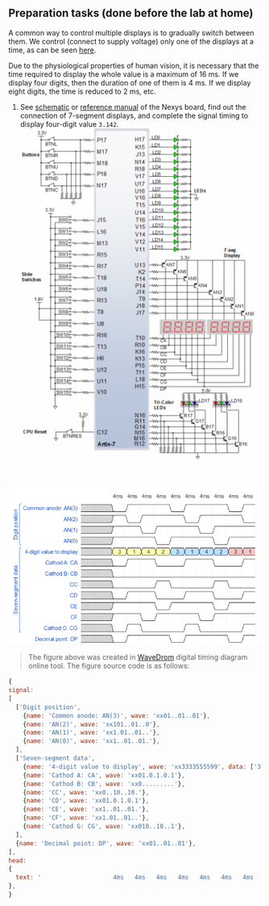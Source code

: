 <a name="preparation"></a>

## Preparation tasks (done before the lab at home)

A common way to control multiple displays is to gradually switch between them. We control (connect to supply voltage) only one of the displays at a time, as can be seen [here](https://engineeringtutorial.com/seven-segment-display-working-principle/).

Due to the physiological properties of human vision, it is necessary that the time required to display the whole value is a maximum of 16&nbsp;ms. If we display four digits, then the duration of one of them is 4&nbsp;ms. If we display eight digits, the time is reduced to 2&nbsp;ms, etc.

1. See [schematic](https://github.com/tomas-fryza/Digital-electronics-1/blob/master/Docs/nexys-a7-sch.pdf) or [reference manual](https://reference.digilentinc.com/reference/programmable-logic/nexys-a7/reference-manual) of the Nexys board, find out the connection of 7-segment displays, and complete the signal timing to display four-digit value `3.142`.
![schema](images/schema2.png)

![Timing of seven-segment display](images/wavedrom.png)

> The figure above was created in [WaveDrom](https://wavedrom.com/) digital timing diagram online tool. The figure source code is as follows:
>
```javascript
{
signal:
[
  ['Digit position',
    {name: 'Common anode: AN(3)', wave: 'xx01..01..01'},
    {name: 'AN(2)', wave: 'xx101..01..0'},
    {name: 'AN(1)', wave: 'xx1.01..01..'},
    {name: 'AN(0)', wave: 'xx1..01..01.'},
  ],
  ['Seven-segment data',
    {name: '4-digit value to display', wave: 'xx3333555599', data: ['3','1','4','2','3','1','4','2','3','1']},
    {name: 'Cathod A: CA', wave: 'xx01.0.1.0.1'},
    {name: 'Cathod B: CB', wave: 'xx0.........'},
    {name: 'CC', wave: 'xx0..10..10.'},
    {name: 'CD', wave: 'xx01.0.1.0.1'},
    {name: 'CE', wave: 'xx1..01..01.'},
    {name: 'CF', wave: 'xx1.01..01..'},
    {name: 'Cathod G: CG', wave: 'xx010..10..1'},
  ],
  {name: 'Decimal point: DP', wave: 'xx01..01..01'},
],
head:
{
  text: '                    4ms   4ms   4ms   4ms   4ms   4ms   4ms   4ms   4ms   4ms',
},
}
```